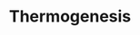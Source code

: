 ---
annotations:
- type: Cell Type Ontology
  value: beige adipocyte
- type: Pathway Ontology
  value: electron transport chain pathway
- type: Cell Type Ontology
  value: brown fat cell
authors:
- Khanspers
- Egonw
- Fehrhart
- MaintBot
description: Thermogenesis is an essential process of heat production in warm-blooded
  animals and some plants.
last-edited: 2019-08-16
organisms:
- Homo sapiens
redirect_from:
- /index.php/Pathway:WP4321
- /instance/WP4321
schema-jsonld:
- '@context': https://schema.org/
  '@id': https://wikipathways.github.io/pathways/WP4321.html
  '@type': Dataset
  creator:
    '@type': Organization
    name: WikiPathways
  description: Thermogenesis is an essential process of heat production in warm-blooded
    animals and some plants.
  keywords:
  - FADH2
  - CPT1C
  - MAPK11
  - MG
  - CREB3
  - BMP8B
  - SLC25A29
  - PPARGC1A
  - RPS6KA1
  - MLST8
  - PRDM16
  - Endocannabinoids
  - PNPLA2
  - SMARCC1
  - ADCY7
  - RPS6
  - BNP
  - SMARCD3
  - 3,3',5'-Triiodothyronine
  - ADCY4
  - RPS6KA3
  - MAPK12
  - SMARCA4
  - KLB
  - KRAS
  - ACSL5
  - PRKACA
  - PRKG1
  - ATF2
  - KDM1A
  - H+
  - ADCY5
  - ACSL4
  - TG
  - Oxidative
  - TSC2
  - ANP
  - GRB2
  - SMARCD1
  - ACTG1
  - ZNF516
  - PRKACB
  - 2-Arachidonoylglycerol
  - Carnitine
  - cAMP Signaling
  - PPARG
  - FRS2
  - SIRT6
  - ACTL6B
  - ADCY8
  - ADCY10
  - SMARCA2
  - CPT1B
  - SMARCD2
  - RHEB
  - NPR1
  - GNAS
  - Acyl-CoA
  - CPT2
  - ADCY9
  - SLC25A20
  - KDM3B
  - SOS1
  - PLIN1
  - ACTB
  - PRKAB2
  - Arachidonylethanolamide
  - ADP
  - PRKAB1
  - AKT1S1
  - Phosphorylation
  - BMP8A
  - MAP2K3
  - DPF1
  - PRKAG1
  - NADH
  - ACTL6A
  - 'Electron Transport '
  - ATP
  - adipocyte
  - MGLL
  - ARID1A
  - RPS6KA2
  - Coenzyme A
  - KDM3A
  - CREB3L3
  - HRAS
  - mTOR Signaling
  - 'lipolysis in '
  - cGMP
  - L-noradrenaline
  - MAP3K5
  - DG
  - CREB1
  - CREB3L2
  - PRKAG3
  - ADCY1
  - SOS2
  - Pathway
  - Estradiol-17beta
  - PRKACG
  - TCA Cycle
  - CNR1
  - CREB3L4
  - CREB5
  - LIPE
  - Chain
  - FGFR1
  - Regulation of
  - SMARCC2
  - PRKG2
  - SMARCE1
  - MAPK13
  - Acetyl-CoA
  - RPTOR
  - PRKAA1
  - ARID1B
  - MAPK14
  - PRKAA2
  - RPS6KA6
  - MTOR
  - NRAS
  - Acylcarnitine
  - FGF21
  - RPS6KB1
  - Nicotine
  - TSC1
  - RPS6KB2
  - PRKAG2
  - ADCY6
  - UCP1
  - ADCY2
  - ADCY3
  - cAMP
  - DPF3
  - ACSL3
  - CREB3L1
  - CPT1A
  - fatty acid
  - Glycerol
  - ACSL1
  - ADRB3
  - SMARCB1
  - GCG
  - ACSL6
  - MAPK Signaling
  license: CC0
  name: Thermogenesis
seo: CreativeWork
title: Thermogenesis
wpid: WP4321
---